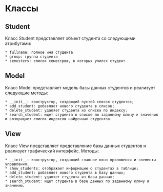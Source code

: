 # Классы
## Student

Класс Student представляет объект студента со следующими атрибутами:

    * fullname: полное имя студента
    * group: группа студента
    * semesters: список семестров, в которых учился студент

## Model

Класс Model представляет модель базы данных студентов и реализует следующие методы:

    * __init__: конструктор, создающий пустой список студентов;
    * add_student: добавляет нового студента в список;
    * delete_student: удаляет студента из списка по индексу;
    * search_student: ищет студента в списке по заданному ключу и значению и возвращает список индексов найденных студентов.

## View

Класс View представляет представление базы данных студентов и реализует графический интерфейс.
Методы:

    * __init__: конструктор, создающий главное окно приложения и элементы управления;
    * show_students: отображает информацию о студентах в таблице;
    * add_student: добавляет нового студента в базу данных;
    * delete_student: удаляет студента из базы данных;
    * search_student: ищет студента в базе данных по заданному ключу и значению.
